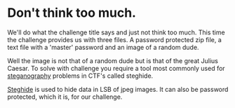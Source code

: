 #  Don't think too much. 

We'll do what the challenge title says and just not think too much. This time the challenge provides us with three files. A password protected zip file, a text file with a 'master' password and an image of a random dude.

Well the image is not that of a random dude but is that of the great Julius Caesar. To solve with challenge you require a tool most commonly used for [steganography](https://en.wikipedia.org/wiki/Steganography) problems in CTF's called steghide.

[Steghide](https://github.com/StefanoDeVuono/steghide) is used to hide data in LSB of jpeg images. It can also be password protected, which it is, for our challenge.


